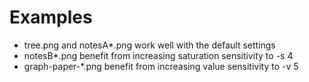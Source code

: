 Examples
========

  - tree.png and notesA\*.png work well with the default settings
  - notesB\*.png benefit from increasing saturation sensitivity to -s 4
  - graph-paper-\*.png benefit from increasing value sensitivity to -v 5
  


